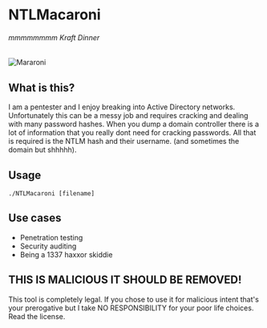 # NTLMacaroni
###### mmmmmmmm Kraft Dinner
![Mararoni](https://assets.kraftfoods.com/recipe_images/opendeploy/Baked_Macaroni_and_Cheese_640x428.jpg)

## What is this?
I am a pentester and I enjoy breaking into Active Directory networks. Unfortunately this can be a messy job and requires cracking and dealing with many password hashes. When you dump a domain controller there is a lot of information that you really dont need for cracking passwords. All that is required is the NTLM hash and their username. (and sometimes the domain but shhhhh).

## Usage
```commandline
./NTLMacaroni [filename]
```

## Use cases
 - Penetration testing
 - Security auditing
 - Being a 1337 haxxor skiddie


## THIS IS MALICIOUS IT SHOULD BE REMOVED!
This tool is completely legal. If you chose to use it for malicious intent that's your prerogative but I take NO RESPONSIBILITY for your poor life choices. Read the license.

